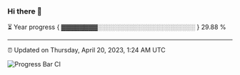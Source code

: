 ### Hi there 👋

⏳ Year progress { ▓▓▓▓▓▓▓▓░░░░░░░░░░░░░░░░░░░░░░ } 29.88 %

---

⏰ Updated on Thursday, April 20, 2023, 1:24 AM UTC

![Progress Bar CI](https://github.com/arthurbuhl/arthurbuhl/workflows/Progress%20Bar%20CI/badge.svg)
